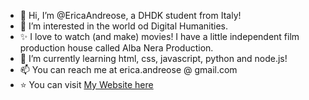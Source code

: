 - 👋 Hi, I’m @EricaAndreose, a DHDK student from Italy!
- 👀 I’m interested in the world od Digital Humanities.
- ✨ I love to watch (and make) movies! I have a little independent film production house called Alba Nera Production.
- 🌱 I’m currently learning html, css, javascript, python and node.js!
- 📫 You can reach me at erica.andreose @ gmail.com
- :star: You can visit [My Website here](https://ericaandreose.github.io/EricaAndreose/)
<!---
EricaAndreose/EricaAndreose is a ✨ special ✨ repository because its `README.md` (this file) appears on your GitHub profile.
You can click the Preview link to take a look at your changes.
--->


